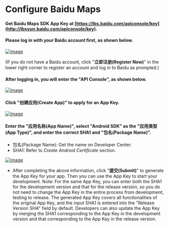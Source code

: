 # Configure Baidu Maps

#### Get Baidu Maps SDK App Key at [https://lbs.baidu.com/apiconsole/key](http://lbsyun.baidu.com/apiconsole/key).

#### Please log in with your Baidu account first, as shown below.

<a data-fancybox title="img" href="/en/appDevelop/oemapp/map/baidumap1.png">![image](/en/appDevelop/oemapp/map/baidumap1.png)</a>

(If you do not have a Baidu account, click "**立即注册(Register Now)**" in the lower right corner to register an account and log in to Baidu as prompted.)

#### After logging in, you will enter the "API Console", as shown below.

<a data-fancybox title="img" href="/en/appDevelop/oemapp/map/baidumap2.png">![image](/en/appDevelop/oemapp/map/baidumap2.png)</a>

#### Click "创建应用(Create App)" to apply for an App Key.

<a data-fancybox title="img" href="/en/appDevelop/oemapp/map/baidumap3.png">![image](/en/appDevelop/oemapp/map/baidumap3.png)</a>

#### Enter the "应用名称(App Name)", select "Android SDK" as the "应用类型(App Type)", and enter the correct SHA1 and "包名(Package Name)".

* 包名(Package Name): Get the name on Developer Center.
* SHA1: Refer to *Create Android Certificate* section.

<a data-fancybox title="img" href="/en/appDevelop/oemapp/map/baidumap4.png">![image](/en/appDevelop/oemapp/map/baidumap4.png)</a>

* After completing the above information, click "**提交(Submit)**" to generate the App Key for your app. Then you can use the App Key to start your development. Note: For the same App Key, you can enter both the SHA1 for the development version and that for the release version, so you do not need to change the App Key in the entire process from development, testing to release. The generated App Key covers all functionalities of the original App Key, and the input SHA1 is entered into the "Release Version SHA" field by default. Developers can also update the App Key by merging the SHA1 corresponding to the App Key in the development version and that corresponding to the App Key in the release version.

  
